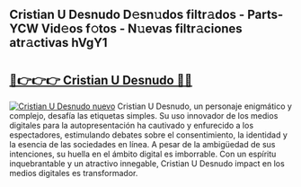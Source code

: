 ## Cristian U Desnudo D𝚎sn𝚞dos filtr𝚊dos - Parts-YCW Vid𝚎os f𝚘tos - N𝚞evas filtr𝚊ciones atr𝚊ctivas hVgY1

# <h2><a href="http://mb0c4d.tromn.icu/?c=Cristian+U+Desnudo">🔗👉👉👉 Cristian U Desnudo 🔗🔗</a></h2>

[![Cristian U Desnudo nuevo](https://i.imgur.com/pEAQMta.gif)](http://mb0c4d.tromn.icu/?c=Cristian+U+Desnudo)
Cristian U Desnudo, un personaje enigmático y complejo, desafía las etiquetas simples. Su uso innovador de los medios digitales para la autopresentación ha cautivado y enfurecido a los espectadores, estimulando debates sobre el consentimiento, la identidad y la esencia de las sociedades en línea. A pesar de la ambigüedad de sus intenciones, su huella en el ámbito digital es imborrable. Con un espíritu inquebrantable y un atractivo innegable, Cristian U Desnudo impact en los medios digitales es transformador.
